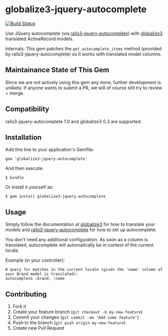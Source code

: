 # globalize3-jquery-autocomplete

[![Build Status](https://travis-ci.org/emjot/globalize3-jquery-autocomplete.png?branch=master)](https://travis-ci.org/emjot/globalize3-jquery-autocomplete)

Use JQuery autocomplete (via [rails3-jquery-autocomplete](https://github.com/crowdint/rails3-jquery-autocomplete)) with [globalize3](https://github.com/svenfuchs/globalize3) translated ActiveRecord models.

Internals: This gem patches the `get_autocomplete_items` method (provided by rails3-jquery-autocomplete) so it works with translated model columns.

## Maintainance State of This Gem

Since we are not actively using this gem any more, further development is unlikely. If anyone wants to submit a PR, we will of course still try to review + merge. 

## Compatibility

rails3-jquery-autocomplete 1.0 and globalize3 0.3 are supported.

## Installation

Add this line to your application's Gemfile:

    gem 'globalize3-jquery-autocomplete'

And then execute:

    $ bundle

Or install it yourself as:

    $ gem install globalize3-jquery-autocomplete

## Usage

Simply follow the documentation at [globalize3](https://github.com/svenfuchs/globalize3) for how to translate your models
and [rails3-jquery-autocomplete](https://github.com/crowdint/rails3-jquery-autocomplete) for how to set up autocomplete.

You don't need any additional configuration. As soon as a column is translated, autocomplete will automatically be in context of the current locale.

Example (in your controller):

    # query for matches in the current locale (given the 'name' column of your Brand model is translated):
    autocomplete :brand, :name


## Contributing

1. Fork it
2. Create your feature branch (`git checkout -b my-new-feature`)
3. Commit your changes (`git commit -am 'Add some feature'`)
4. Push to the branch (`git push origin my-new-feature`)
5. Create new Pull Request
